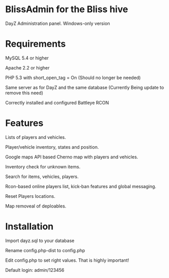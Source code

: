 BlissAdmin for the Bliss hive
=========

DayZ Administration panel. Windows-only version

Requirements
=========

MySQL 5.4 or higher

Apache 2.2 or higher

PHP 5.3 with short_open_tag = On (Should no longer be needed)

Same server as for DayZ and the same database (Currently Being update to remove this need)

Correctly installed and configured Battleye RCON


Features
=========

Lists of players and vehicles.

Player/vehicle inventory, states and position.

Google maps API based Cherno map with players and vehicles.

Inventory check for unknown items.

Search for items, vehicles, players.

Rcon-based online players list, kick-ban features and global messaging.

Reset Players locations.

Map removeal of deploables.


Installation
=========

Import dayz.sql to your database

Rename config.php-dist to config.php

Edit config.php to set right values. That is highly important!

Default login: admin/123456